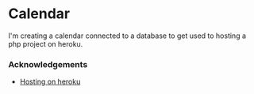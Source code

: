 # Calendar

I'm creating a calendar connected to a database to get used to hosting a php project on heroku.

### Acknowledgements

- [Hosting on heroku](https://www.youtube.com/watch?v=LXb6f8GJ0qs)